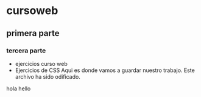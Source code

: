# cursoweb
## primera parte
### tercera parte

- ejercicios curso web
- Ejercicios de CSS
Aqui es donde vamos a guardar nuestro trabajo.
Este archivo ha sido odificado.


hola
hello
